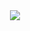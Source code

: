 <div align= "center">
    <img src="https://capsule-render.vercel.app/api?type=waving&color=6d6a0a&height=120&text=Seungwon's%20Github&animation=twinkling&fontColor=5a5a58&fontSize=50" />
    </div>
